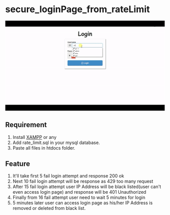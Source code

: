 # secure_loginPage_from_rateLimit

![Rate Limit](https://raw.githubusercontent.com/ihrifat2/secure_loginPage_from_rateLimit/master/rate_limit.gif)

## Requirement

1. Install [XAMPP](https://www.apachefriends.org/index.html) or any
2. Add rate_limit.sql in your mysql database.
3. Paste all files in htdocs folder.


## Feature

1. It'll take first 5 fail login attempt and response 200 ok
2. Next 10 fail login attempt will be response as 429 too many request
3. After 15 fail login attempt user IP Address will be black listed(user can't even access login page) and response will be 401 Unauthorized
4. Finally from 16 fail attempt user need to wait 5 minutes for login
5. 5 minutes later user can access login page as his/her IP Address is removed or deleted from black list.
